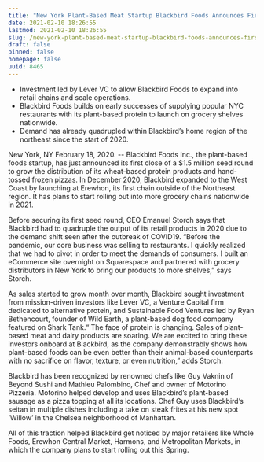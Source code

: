 ```yaml
---
title: "New York Plant-Based Meat Startup Blackbird Foods Announces First Close of $1.5M Seed Round"
date: 2021-02-10 18:26:55
lastmod: 2021-02-10 18:26:55
slug: /new-york-plant-based-meat-startup-blackbird-foods-announces-first-close-15m-seed-round
draft: false
pinned: false
homepage: false
uuid: 8465
---
```

<ul>
<li>Investment led by Lever VC to allow Blackbird Foods to expand into retail chains and scale operations.</li>
<li>Blackbird Foods builds on early successes of supplying popular NYC restaurants with its plant-based protein to launch on grocery shelves nationwide.</li>
<li>Demand has already quadrupled within Blackbird’s home region of the northeast since the start of 2020.</li>
</ul>
<p>New York, NY February 18, 2020. -- Blackbird Foods Inc., the plant-based foods startup, has just announced its first close of a $1.5 million seed round to grow the distribution of its wheat-based protein products and hand-tossed frozen pizzas. In December 2020, Blackbird expanded to the West Coast by launching at Erewhon, its first chain outside of the Northeast region. It has plans to start rolling out into more grocery chains nationwide in 2021.</p>
<p>Before securing its first seed round, CEO Emanuel Storch says that Blackbird had to quadruple the output of its retail products in 2020 due to the demand shift seen after the outbreak of COVID19. “Before the pandemic, our core business was selling to restaurants. I quickly realized that we had to pivot in order to meet the demands of consumers. I built an eCommerce site overnight on Squarespace and partnered with grocery distributors in New York to bring our products to more shelves,” says Storch.</p>
<p>As sales started to grow month over month, Blackbird sought investment from mission-driven investors like Lever VC, a Venture Capital firm dedicated to alternative protein, and Sustainable Food Ventures led by Ryan Bethencourt, founder of Wild Earth, a plant-based dog food company featured on Shark Tank.“ The face of protein is changing. Sales of plant-based meat and dairy products are soaring. We are excited to bring these investors onboard at Blackbird, as the company demonstrably shows how plant-based foods can be even better than their animal-based counterparts with no sacrifice on flavor, texture, or even nutrition,” adds Storch.</p>
<p>Blackbird has been recognized by renowned chefs like Guy Vaknin of Beyond Sushi and Mathieu Palombino, Chef and owner of Motorino Pizzeria. Motorino helped develop and uses Blackbird’s plant-based sausage as a pizza topping at all its locations. Chef Guy uses Blackbird’s seitan in multiple dishes including a take on steak frites at his new spot ‘Willow’ in the Chelsea neighborhood of Manhattan.</p>
<p>All of this traction helped Blackbird get noticed by major retailers like Whole Foods, Erewhon Central Market, Harmons, and Metropolitan Markets, in which the company plans to start rolling out this Spring.</p>
